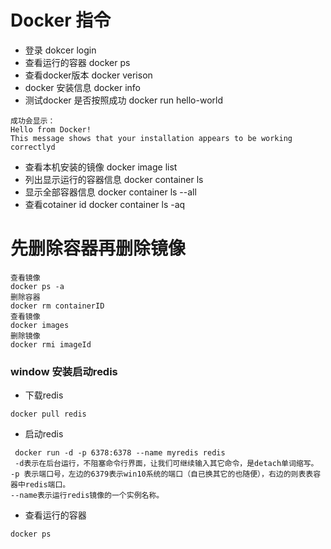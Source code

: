 # Docker 指令
- 登录  dokcer login
- 查看运行的容器 docker ps
- 查看docker版本 docker verison
- docker 安装信息 docker info
- 测试docker 是否按照成功 docker run hello-world
~~~
成功会显示：
Hello from Docker!
This message shows that your installation appears to be working correctlyd
~~~
- 查看本机安装的镜像 docker image list
- 列出显示运行的容器信息  docker container ls 
- 显示全部容器信息 docker container ls --all
- 查看cotainer id docker container ls -aq


# 先删除容器再删除镜像
~~~~
查看镜像
docker ps -a
删除容器
docker rm containerID
查看镜像
docker images
删除镜像
docker rmi imageId
~~~~
### window 安装启动redis
- 下载redis
~~~
docker pull redis
~~~
- 启动redis
~~~
 docker run -d -p 6378:6378 --name myredis redis
 -d表示在后台运行，不阻塞命令行界面，让我们可继续输入其它命令，是detach单词缩写。
-p 表示端口号，左边的6379表示win10系统的端口（自已换其它的也随便），右边的则表表容器中redis端口。
--name表示运行redis镜像的一个实例名称。
~~~
- 查看运行的容器
~~~
docker ps
~~~
